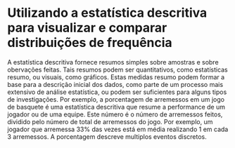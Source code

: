 # Utilizando a estatística descritiva para visualizar e comparar distribuições de frequência

A estatística descritiva fornece resumos simples sobre amostras e sobre obervações feitas. Tais resumos podem ser quantitativos, como estatísticas resumo, ou visuais, como gráficos. Estas medidas resumo podem formar a base para a descrição inicial dos dados, como parte de um processo mais extensivo de análise estatística, ou podem ser suficientes para alguns tipos de investigações.
Por exemplo, a porcentagem de arremessos em um jogo de basquete é uma estatística descritiva que resume a performance de um jogador ou de uma equipe. Este número é o número de arremessos feitos, dividido pelo número de total de arremessos do jogo. Por exemplo, um jogador que arremessa 33% das vezes está em média realizando 1 em cada 3 arremessos. A porcentagem descreve multiplos eventos discretos. 
